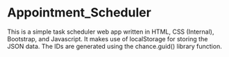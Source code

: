 # Appointment_Scheduler

This is a simple task scheduler web app written in HTML, CSS (Internal), Bootstrap, and Javascript.
It makes use of localStorage for storing the JSON data. The IDs are generated using the chance.guid() library function.
